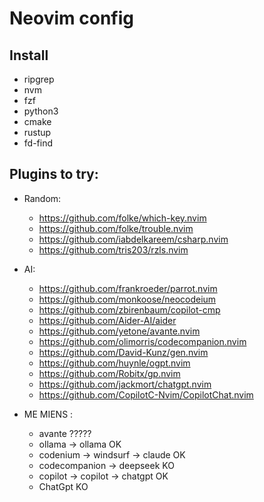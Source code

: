 # Neovim config

## Install

- ripgrep
- nvm
- fzf
- python3
- cmake
- rustup
- fd-find
## Plugins to try:

- Random:
    - https://github.com/folke/which-key.nvim
    - https://github.com/folke/trouble.nvim
    - https://github.com/iabdelkareem/csharp.nvim
    - https://github.com/tris203/rzls.nvim

- AI:
    - https://github.com/frankroeder/parrot.nvim
    - https://github.com/monkoose/neocodeium
    - https://github.com/zbirenbaum/copilot-cmp
    - https://github.com/Aider-AI/aider
    - https://github.com/yetone/avante.nvim
    - https://github.com/olimorris/codecompanion.nvim
    - https://github.com/David-Kunz/gen.nvim
    - https://github.com/huynle/ogpt.nvim
    - https://github.com/Robitx/gp.nvim
    - https://github.com/jackmort/chatgpt.nvim
    - https://github.com/CopilotC-Nvim/CopilotChat.nvim

- ME MIENS : 
   - avante ?????
   - ollama -> ollama               OK
   - codenium -> windsurf -> claude OK
   - codecompanion -> deepseek      KO
   - copilot -> copilot -> chatgpt  OK
   - ChatGpt                        KO
